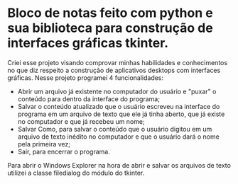 # Bloco de notas feito com python e sua biblioteca para construção de interfaces gráficas tkinter.

Criei esse projeto visando comprovar minhas habilidades e conhecimentos no que diz respeito a construção
de aplicativos desktops com interfaces gráficas.
Nesse projeto programei 4 funcionalidades:

- Abrir um arquivo já existente no computador do usuário e "puxar" o conteúdo para dentro da interface do programa;
- Salvar o conteúdo atualizado que o usuário escreveu na interface do programa em um arquivo de texto que ele já tinha aberto,
  que já existe no computador e que já recebeu um nome;
- Salvar Como, para salvar o conteúdo que o usuário digitou em um arquivo de texto inédito no computador e que o usuário dará o
  nome pela primeira vez;
- Sair, para encerrar o programa.

Para abrir o Windows Explorer na hora de abrir e salvar os arquivos de texto utilizei a classe filedialog do módulo do tkinter.

